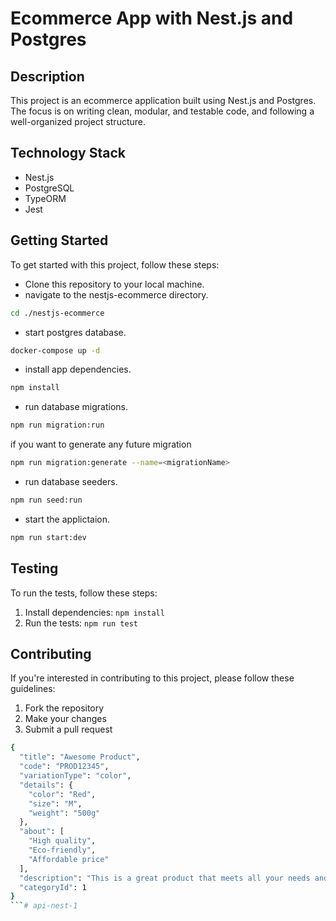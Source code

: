# Ecommerce App with Nest.js and Postgres

## Description
This project is an ecommerce application built using Nest.js and Postgres. The focus is on writing clean, modular, and testable code, and following a well-organized project structure.

## Technology Stack

- Nest.js
- PostgreSQL
- TypeORM
- Jest

## Getting Started

To get started with this project, follow these steps:

- Clone this repository to your local machine.
- navigate to the nestjs-ecommerce directory.

```bash 
cd ./nestjs-ecommerce
```
- start postgres database.

```bash
docker-compose up -d
```

- install app dependencies.

```bash
npm install
```

- run database migrations.

```bash
npm run migration:run
```
if you want to generate any future migration

```bash
npm run migration:generate --name=<migrationName>
```

- run database seeders.

```bash
npm run seed:run
```

- start the applictaion.

```bash
npm run start:dev
```

## Testing
To run the tests, follow these steps:
1. Install dependencies: `npm install`
2. Run the tests: `npm run test`

## Contributing
If you're interested in contributing to this project, please follow these guidelines:
1. Fork the repository
2. Make your changes
3. Submit a pull request


```bash
{
  "title": "Awesome Product",
  "code": "PROD12345",
  "variationType": "color",
  "details": {
    "color": "Red",
    "size": "M",
    "weight": "500g"
  },
  "about": [
    "High quality",
    "Eco-friendly",
    "Affordable price"
  ],
  "description": "This is a great product that meets all your needs and expectations.",
  "categoryId": 1
}
```# api-nest-1
